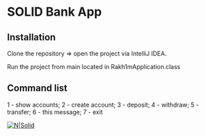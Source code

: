 # SOLID Bank App



## Installation



Clone the repository => open the project via IntelliJ IDEA.

Run the project from main located in Rakh1mApplication.class



## Command list


1 - show accounts;
2 - create account;
3 - deposit;
4 - withdraw;
5 - transfer;
6 - this message;
7 - exit

[![N|Solid](https://i.morioh.com/201209/1f186a33.webp)](https://ucarecdn.com/49cc0b65-b28d-4878-ba20-58777399e56d/)
